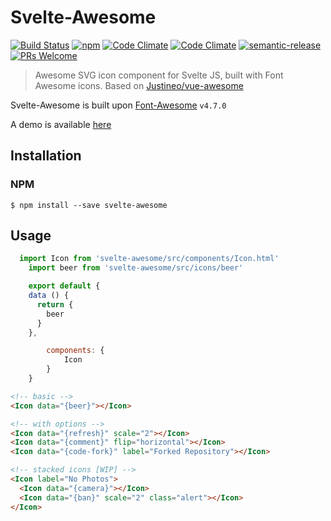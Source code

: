 # Svelte-Awesome
[![Build Status](https://semaphoreci.com/api/v1/robbrazier/svelte-awesome/branches/master/shields_badge.svg)](https://semaphoreci.com/robbrazier/svelte-awesome)
[![npm](https://img.shields.io/npm/v/svelte-awesome.svg)](https://www.npmjs.com/package/svelte-awesome)
[![Code Climate](https://img.shields.io/codeclimate/maintainability/RobBrazier/svelte-awesome.svg)](https://codeclimate.com/github/RobBrazier/svelte-awesome/maintainability)
[![Code Climate](https://img.shields.io/codeclimate/c/RobBrazier/svelte-awesome.svg)](https://codeclimate.com/github/RobBrazier/svelte-awesome/test_coverage)
[![semantic-release](https://img.shields.io/badge/%F0%9F%93%A6%F0%9F%9A%80-semantic--release-e10079.svg)](https://github.com/semantic-release/semantic-release)
 [![PRs Welcome](https://img.shields.io/badge/PRs-welcome-brightgreen.svg)](http://makeapullrequest.com)

> Awesome SVG icon component for Svelte JS, built with Font Awesome icons. Based on [Justineo/vue-awesome][vue-awesome]

Svelte-Awesome is built upon [Font-Awesome][font-awesome] `v4.7.0`

A demo is available [here][demo]

[vue-awesome]: https://github.com/Justineo/vue-awesome
[font-awesome]: https://github.com/FortAwesome/Font-Awesome
[demo]: https://robbrazier.github.io/svelte-awesome

## Installation
### NPM
```
$ npm install --save svelte-awesome
```

## Usage

```js
  import Icon from 'svelte-awesome/src/components/Icon.html'
	import beer from 'svelte-awesome/src/icons/beer'

	export default {
    data () {
      return {
        beer
      }
    },

		components: {
			Icon
		}
	}
```

```html
<!-- basic -->
<Icon data="{beer}"></Icon>

<!-- with options -->
<Icon data="{refresh}" scale="2"></Icon>
<Icon data="{comment}" flip="horizontal"></Icon>
<Icon data="{code-fork}" label="Forked Repository"></Icon>

<!-- stacked icons [WIP] -->
<Icon label="No Photos">
  <Icon data="{camera}"></Icon>
  <Icon data="{ban}" scale="2" class="alert"></Icon>
</Icon>
```
